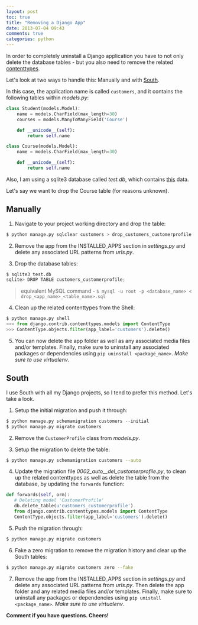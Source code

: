 ```yaml
---
layout: post
toc: true
title: "Removing a Django App"
date: 2013-07-04 09:43
comments: true
categories: python
---
```


In order to completely uninstall a Django application you have to not only delete the database tables - but you also need to remove the related [contenttypes](https://docs.djangoproject.com/en/1.5/ref/contrib/contenttypes/).

Let's look at two ways to handle this: Manually and with [South](http://south.aeracode.org/).

In this case, the application name is called `customers`, and it contains the following tables within *models.py*:

``` python
class Student(models.Model):
    name = models.CharField(max_length=30)
    courses = models.ManyToManyField('Course')

    def __unicode__(self):
        return self.name

class Course(models.Model):
    name = models.CharField(max_length=30)

    def __unicode__(self):
        return self.name
```

Also, I am using a sqlite3 database called *test.db*, which contains [this](https://gist.github.com/mjhea0/5959729) data.

Let's say we want to drop the Course table (for reasons unknown).

## Manually

1. Navigate to your project working directory and drop the table:

``` python
$ python manage.py sqlclear customers > drop_customers_customerprofile
```

2. Remove the app from the INSTALLED_APPS section in *settings.py* and delete any associated URL patterns from *urls.py*.

3. Drop the database tables:

``` python
$ sqlite3 test.db
sqlite> DROP TABLE customers_customerprofile;
```

> equivalent MySQL command - `$ mysql -u root -p <database_name> < drop_<app_name>_<table_name>.sql`

4. Clean up the related contenttypes from the Shell:

``` python
$ python manage.py shell
>>> from django.contrib.contenttypes.models import ContentType
>>> ContentType.objects.filter(app_label='customers').delete()
```

5. You can now delete the app folder as well as any associated media files and/or templates. Finally, make sure to uninstall any associated packages or dependencies using `pip uninstall <package_name>`. *Make sure to use virtualenv*.

## South

I use South with all my Django projects, so I tend to prefer this method. Let's take a look.

1. Setup the initial migration and push it through:

``` python
$ python manage.py schemamigration customers --initial
$ python manage.py migrate customers
```

2. Remove the `CustomerProfile` class from *models.py*.

3. Setup the migration to delete the table:

``` sh
$ python manage.py schemamigration customers --auto
```

4. Update the migration file *0002_auto__del_customerprofile.py*, to clean up the related contenttypes as well as delete the table from the database, by updating the `forwards` function:

``` python
def forwards(self, orm):
   # Deleting model 'CustomerProfile'
   db.delete_table(u'customers_customerprofile')
   from django.contrib.contenttypes.models import ContentType
   ContentType.objects.filter(app_label='customers').delete()
```

5. Push the migration through:

``` sh
$ python manage.py migrate customers
```

6. Fake a zero migration to remove the migration history and clear up the South tables:

``` sh
$ python manage.py migrate customers zero --fake
```

7. Remove the app from the INSTALLED_APPS section in *settings.py* and delete any associated URL patterns from *urls.py*. Then delete the app folder and any related media files and/or templates. Finally, make sure to uninstall any packages or dependencies using `pip unistall <package_name>`. *Make sure to use virtualenv*.

**Comment if you have questions. Cheers!**
